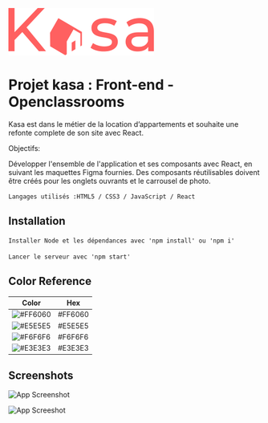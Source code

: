 ![Logo](https://raw.githubusercontent.com/LuQuintas/kasa/main/public/images/logo.svg)

# Projet kasa : Front-end - Openclassrooms

Kasa est dans le métier de la location d’appartements et souhaite une refonte complete de son site avec React.

Objectifs:

Développer l'ensemble de l'application et ses composants avec React, en suivant les maquettes Figma fournies. Des composants réutilisables doivent être créés pour les onglets ouvrants et le carrousel de photo.

    Langages utilisés :HTML5 / CSS3 / JavaScript / React

## Installation

    Installer Node et les dépendances avec 'npm install' ou 'npm i'

    Lancer le serveur avec 'npm start'

## Color Reference

| Color                                                    | Hex     |
| -------------------------------------------------------- | ------- |
| ![#FF6060](https://via.placeholder.com/10/FF6060?text=+) | #FF6060 |
| ![#E5E5E5](https://via.placeholder.com/10/E5E5E5?text=+) | #E5E5E5 |
| ![#F6F6F6](https://via.placeholder.com/10/F6F6F6?text=+) | #F6F6F6 |
| ![#E3E3E3](https://via.placeholder.com/10/E3E3E3?text=+) | #E3E3E3 |

## Screenshots

![App Screenshot](https://camo.githubusercontent.com/1da2e53b843c1cefc586579e4dc446bdf662590c2ac1093070b92057b9cf4550/68747470733a2f2f7777772e617765736f6d6573637265656e73686f742e636f6d2f7765622f696d6167652f7468756d626e61696c2f33373137323634313f6b65793d31323436396461626337313162366435373737313264653937646435393438632673697a653d6f726967)

![App Screeshot](https://camo.githubusercontent.com/9878d599c8609bfab9ec2fa3c8047b47a7e5341ff31acfe3f1817fcc02737a08/68747470733a2f2f7777772e617765736f6d6573637265656e73686f742e636f6d2f6170692f76312f64657374696e6174696f6e2f696d6167652f73686f773f496d6167654b65793d746d2d31303036372d33373031342d3630623937313530643033303165376663383063626233373039666134356536)
